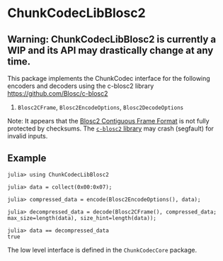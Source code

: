 # ChunkCodecLibBlosc2

## Warning: ChunkCodecLibBlosc2 is currently a WIP and its API may drastically change at any time.

This package implements the ChunkCodec interface for the following encoders and decoders
using the c-blosc2 library <https://github.com/Blosc/c-blosc2>

1. `Blosc2CFrame`, `Blosc2EncodeOptions`, `Blosc2DecodeOptions`

Note: It appears that the [Blosc2 Contiguous Frame
Format](https://www.blosc.org/c-blosc2/format/cframe_format.html) is
not fully protected by checksums. The [`c-blosc2`
library](https://www.blosc.org/c-blosc2) may crash (segfault) for
invalid inputs.

## Example

```julia-repl
julia> using ChunkCodecLibBlosc2

julia> data = collect(0x00:0x07);

julia> compressed_data = encode(Blosc2EncodeOptions(), data);

julia> decompressed_data = decode(Blosc2CFrame(), compressed_data; max_size=length(data), size_hint=length(data));

julia> data == decompressed_data
true
```

The low level interface is defined in the `ChunkCodecCore` package.


